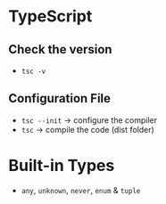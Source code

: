 # TypeScript

## Check the version
- ```tsc -v```

## Configuration File
- ```tsc --init``` -> configure the compiler
- ```tsc``` -> compile the code (dist folder)


# Built-in Types
- ```any```, ```unknown```, ```never```, ```enum``` & ```tuple```